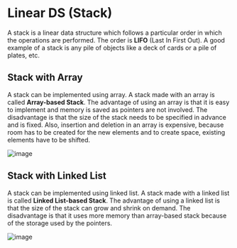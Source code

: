 # Linear DS (Stack)

A stack is a linear data structure which follows a particular order in which the operations are performed. The order is  **LIFO**  (Last In First Out). A good example of a stack is any pile of objects like a deck of cards or a pile of plates, etc.

## Stack with Array

A stack can be implemented using array. A stack made with an array is called  **Array-based Stack**. The advantage of using an array is that it is easy to implement and memory is saved as pointers are not involved. The disadvantage is that the size of the stack needs to be specified in advance and is fixed. Also, insertion and deletion in an array is expensive, because room has to be created for the new elements and to create space, existing elements have to be shifted.

![image](https://user-images.githubusercontent.com/104475739/233637651-a762e019-c3d2-4cc0-9c9e-c979eb8348bf.png)

## Stack with Linked List

A stack can be implemented using linked list. A stack made with a linked list is called  **Linked List-based Stack**. The advantage of using a linked list is that the size of the stack can grow and shrink on demand. The disadvantage is that it uses more memory than array-based stack because of the storage used by the pointers.

![image](https://user-images.githubusercontent.com/104475739/233638010-cdd97ca3-30f8-447b-88b2-2908a92a79ec.png)
